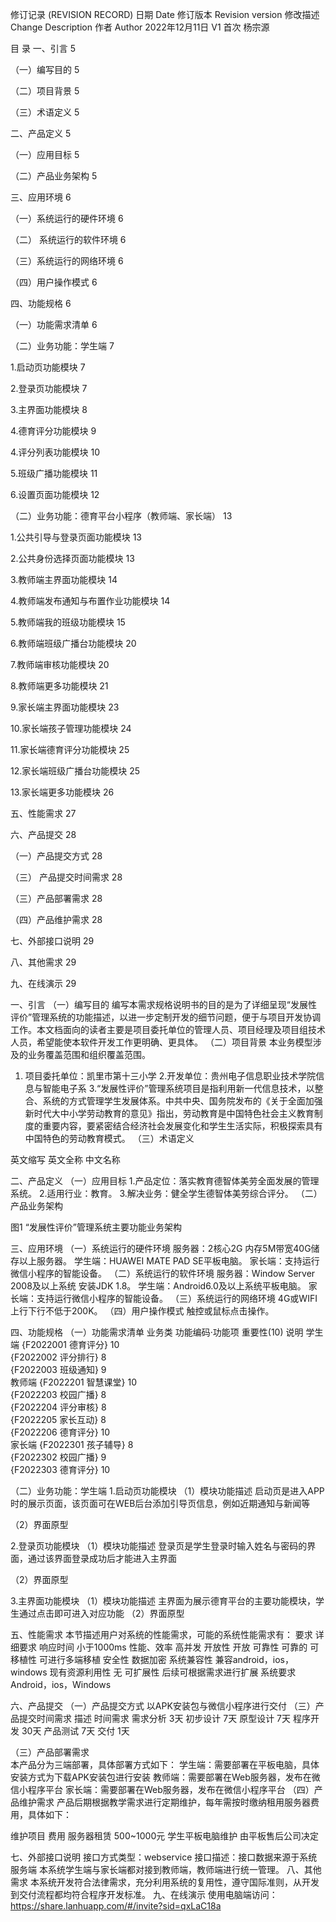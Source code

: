 
修订记录 (REVISION RECORD)
日期
Date	修订版本
Revision version	修改描述
Change Description	作者
Author
2022年12月11日	V1	首次	杨宗源
			
			
			
			



目  录
一、引言	5

（一）编写目的	5

（二）项目背景	5

（三）术语定义	5

二、产品定义	5

（一）应用目标	5

（二）产品业务架构	5

三、应用环境	6

（一）系统运行的硬件环境	6

（二） 系统运行的软件环境	6

（三）系统运行的网络环境	6

（四）用户操作模式	6

四、功能规格	6

（一）功能需求清单	6

（二）业务功能：学生端	7

1.启动页功能模块	7

2.登录页功能模块	7

3.主界面功能模块	8

4.德育评分功能模块	9

4.评分列表功能模块	10

5.班级广播功能模块	11

6.设置页面功能模块	12

（二）业务功能：德育平台小程序（教师端、家长端）	13

1.公共引导与登录页面功能模块	13

2.公共身份选择页面功能模块	13

3.教师端主界面功能模块	14

4.教师端发布通知与布置作业功能模块	14

5.教师端我的班级功能模块	15

6.教师端班级广播台功能模块	20

7.教师端审核功能模块	20

8.教师端更多功能模块	21

9.家长端主界面功能模块	23

10.家长端孩子管理功能模块	24

11.家长端德育评分功能模块	25

12.家长端班级广播台功能模块	25

13.家长端更多功能模块	26

五、性能需求	27

六、产品提交	28

（一）产品提交方式	28

（三） 产品提交时间需求	28

（三）产品部署需求	28

（四）产品维护需求	28

七、外部接口说明	29

八、其他需求	29

九、在线演示	29




一、引言
（一）编写目的
编写本需求规格说明书的目的是为了详细呈现“发展性评价”管理系统的功能描述，以进一步定制开发的细节问题，便于与项目开发协调工作。本文档面向的读者主要是项目委托单位的管理人员、项目经理及项目组技术人员，希望能使本软件开发工作更明确、更具体。
（二）项目背景
本业务模型涉及的业务覆盖范围和组织覆盖范围。
1. 项目委托单位：凯里市第十三小学
2.开发单位：贵州电子信息职业技术学院信息与智能电子系
3.“发展性评价”管理系统项目是指利用新一代信息技术，以整合、系统的方式管理学生发展体系。中共中央、国务院发布的《关于全面加强新时代大中小学劳动教育的意见》指出，劳动教育是中国特色社会主义教育制度的重要内容，要紧密结合经济社会发展变化和学生生活实际，积极探索具有中国特色的劳动教育模式。
（三）术语定义

英文缩写	英文全称	中文名称
		
		
		
		


二、产品定义
（一）应用目标
1.产品定位：落实教育德智体美劳全面发展的管理系统。
2.适用行业：教育。
3.解决业务：健全学生德智体美劳综合评分。
（二）产品业务架构


图1 “发展性评价”管理系统主要功能业务架构

三、应用环境
（一）系统运行的硬件环境
服务器：2核心2G 内存5M带宽40G储存以上服务器。
学生端：HUAWEI MATE PAD SE平板电脑。
家长端：支持运行微信小程序的智能设备。
（二）系统运行的软件环境
服务器：Window Server 2008及以上系统 安装JDK 1.8。
学生端：Android6.0及以上系统平板电脑。
家长端：支持运行微信小程序的智能设备。
（三）系统运行的网络环境
4G或WIFI 上行下行不低于200K。
（四）用户操作模式
触控或鼠标点击操作。

四、功能规格
（一）功能需求清单
业务类	功能编码·功能项	重要性(10)	说明
学生端	{F2022001 德育评分}	10	
	{F2022002 评分排行}	8	
	{F2022003 班级通知}	9	
教师端	{F2022201 智慧课堂}	10	
	{F2022203 校园广播}	8	
	{F2022204 评分审核}	8	
	{F2022205 家长互动}	8	
	{F2022206 德育评分}	10	
家长端	{F2022301 孩子辅导}	8	
	{F2022302 校园广播}	9	
	{F2022303 德育评分}	10	


（二）业务功能：学生端
1.启动页功能模块
（1）模块功能描述
启动页是进入APP时的展示页面，该页面可在WEB后台添加引导页信息，例如近期通知与新闻等

（2）界面原型


2.登录页功能模块
（1）模块功能描述
登录页是学生登录时输入姓名与密码的界面，通过该界面登录成功后才能进入主界面

（2）界面原型



3.主界面功能模块
（1）模块功能描述
主界面为展示德育平台的主要功能模块，学生通过点击即可进入对应功能
（2）界面原型






五、性能需求
本节描述用户对系统的性能需求，可能的系统性能需求有：
要求	详细要求
响应时间	小于1000ms
性能、效率	高并发
开放性	开放
可靠性	可靠的
可移植性	可进行多端移植
安全性	数据加密
系统兼容性	兼容android，ios，windows
现有资源利用性	无
可扩展性	后续可根据需求进行扩展
系统要求	Android，ios，Windows

六、产品提交
（一）产品提交方式
以APK安装包与微信小程序进行交付
（三）产品提交时间需求
描述	时间需求
需求分析	3天
初步设计	7天
原型设计	7天
程序开发	30天
产品测试	7天
交付	1天


（三）产品部署需求	
本产品分为三端部署，具体部署方式如下：
学生端：需要部署在平板电脑，具体安装方式为下载APK安装包进行安装
教师端：需要部署在Web服务器，发布在微信小程序平台
家长端：需要部署在Web服务器，发布在微信小程序平台
（四）产品维护需求
产品后期根据教学需求进行定期维护，每年需按时缴纳租用服务器费用，具体如下：

维护项目	费用
服务器租赁	500~1000元
学生平板电脑维护	由平板售后公司决定

七、外部接口说明
接口方式类型：webservice
接口描述：接口数据来源于系统服务端
本系统学生端与家长端都对接到教师端，教师端进行统一管理。
八、其他需求
本系统开发符合法律需求，充分利用系统的复用性，遵守国际准则，从开发到交付流程都均符合程序开发标准。
九、在线演示
使用电脑端访问：https://share.lanhuapp.com/#/invite?sid=qxLaC18a
